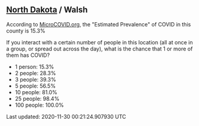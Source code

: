 
## [North Dakota](/united-states/north-dakota) / Walsh

According to [MicroCOVID.org](http://microcovid.org),
the "Estimated Prevalence" of COVID in this county is 15.3%

If you interact with a certain number of people in this location
(all at once in a group, or spread out across the day), what is the chance that
1 or more of them has COVID?

- 1 person: 15.3%
- 2 people: 28.3%
- 3 people: 39.3%
- 5 people: 56.5%
- 10 people: 81.0%
- 25 people: 98.4%
- 100 people: 100.0%

Last updated: 2020-11-30 00:21:24.907930 UTC
